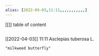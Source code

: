 ```yaml
---
alias: [2022-04-03,11:11,,,,,,,,,,,]
---
```

[[]]
table of content
```toc
```

[[2022-04-03]] 11:11
Asclepias tuberosa L.

```query
"milkweed butterfly"
```